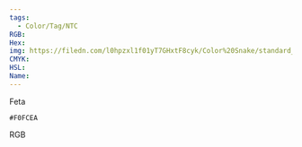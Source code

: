 ```yaml
---
tags:
  - Color/Tag/NTC
RGB:
Hex:
img: https://filedn.com/l0hpzxl1f01yT7GHxtF8cyk/Color%20Snake/standard_csv_to_svg/%23/F0FCEA.svg
CMYK:
HSL:
Name:
---
```

Feta
```palette
#F0FCEA
```
RGB
